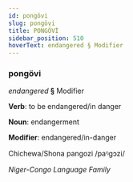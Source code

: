 ```yaml
---
id: pongövi
slug: pongövi
title: PONGÖVİ
sidebar_position: 510
hoverText: endangered § Modifier
---
```


### pongövi

*endangered* **§** Modifier

**Verb**: to be endangered/in danger

**Noun**: endangerment

**Modifier**: endangered/in-danger

Chichewa/Shona pangozi /paᵑɡɔzi/

*Niger-Congo Language Family*